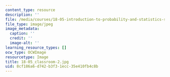 ```yaml
---
content_type: resource
description: ''
file: /media/courses/18-05-introduction-to-probability-and-statistics-spring-2014/8cf186a6d742b3f31ecc35e410fb4c8b_18-05_classroom-2.jpg
file_type: image/jpeg
image_metadata:
  caption: ''
  credit: ''
  image-alt: ''
learning_resource_types: []
ocw_type: OCWImage
resourcetype: Image
title: 18-05_classroom-2.jpg
uid: 8cf186a6-d742-b3f3-1ecc-35e410fb4c8b
---
```

